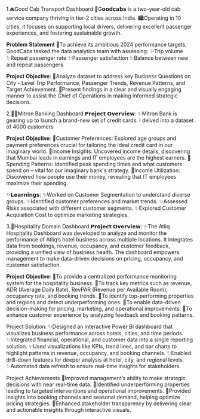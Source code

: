 1.🚘Good Cab Transport Dashboard
🚗G𝗼𝗼𝗱𝗰𝗮𝗯𝘀 is a two-year-old cab service company thriving in tier-2 cities across India. 
🏙️Operating in 10 cities, it focuses on supporting local drivers, delivering excellent passenger experiences, and fostering sustainable growth. 

 𝐏𝐫𝐨𝐛𝐥𝐞𝐦 𝐒𝐭𝐚𝐭𝐞𝐦𝐞𝐧𝐭
🎯To achieve its ambitious 2024 performance targets, GoodCabs tasked the data analytics team with assessing:
✨Trip volume
✨Repeat passenger rate
✨Passenger satisfaction
✨Balance between new and repeat passengers

 𝐏𝐫𝐨𝐣𝐞𝐜𝐭 𝐎𝐛𝐣𝐞𝐜𝐭𝐢𝐯𝐞: 
🎯Analyze dataset to address key Business Questions on City - Level Trip Performance, Passenger Trends, Revenue Patterns, and Target Achievement.
🎯Present findings in a clear and visually engaging manner to assist the Chief of Operations in making informed strategic decisions.


2.🏦💸Mitron Banking Dashboard
𝗣𝗿𝗼𝗷𝗲𝗰𝘁 𝗢𝘃𝗲𝗿𝘃𝗶𝗲𝘄:
✨Mitron Bank is gearing up to launch a brand-new set of credit cards. I delved into a dataset of 4000 customers 
 
𝐏𝐫𝐨𝐣𝐞𝐜𝐭 𝐎𝐛𝐣𝐞𝐜𝐭𝐢𝐯𝐞:
🎯Customer Preferences: Explored age groups and payment preferences crucial for tailoring the ideal credit card in our imaginary world. 
🎯Income Insights: Uncovered income details, discovering that Mumbai leads in earnings and IT employees are the highest earners.
🎯Spending Patterns: Identified peak spending times and what customers spend on – vital for our imaginary bank's strategy. 
🎯Income Utilization: Discovered how people use their money, revealing that IT employees maximize their spending.

✨𝗟𝗲𝗮𝗿𝗻𝗶𝗻𝗴𝘀:
✨Worked on Customer Segmentation to understand diverse groups.
✨Identified customer preferences and market trends.
✨Assessed Risks associated with different customer segments.
✨Explored Customer Acquisition Cost to optimize marketing strategies.

3.🏨Hospitality Domain Dashboard
𝗣𝗿𝗼𝗷𝗲𝗰𝘁 𝗢𝘃𝗲𝗿𝘃𝗶𝗲𝘄:
✨The Atliq Hospitality Dashboard was developed to analyze and monitor the performance of Atliq’s hotel business across multiple locations. It integrates data from bookings, revenue, occupancy, and customer feedback, providing a unified view of business health. The dashboard empowers management to make data-driven decisions on pricing, occupancy, and customer satisfaction.

𝐏𝐫𝐨𝐣𝐞𝐜𝐭 𝐎𝐛𝐣𝐞𝐜𝐭𝐢𝐯𝐞: 
🎯To provide a centralized performance monitoring system for the hospitality business.
🎯To track key metrics such as revenue, ADR (Average Daily Rate), RevPAR (Revenue per Available Room), occupancy rate, and booking trends.
🎯To identify top-performing properties and regions and detect underperforming ones.
🎯To enable data-driven decision-making for pricing, marketing, and operational improvements.
🎯To enhance customer experience by analyzing feedback and booking patterns.

Project Solution:
✨Designed an interactive Power BI dashboard that visualizes business performance across hotels, cities, and time periods.
✨Integrated financial, operational, and customer data into a single reporting solution.
✨Used visualizations like KPIs, trend lines, and bar charts to highlight patterns in revenue, occupancy, and booking channels.
✨Enabled drill-down features for deeper analysis at hotel, city, and regional levels.
✨Automated data refresh to ensure real-time insights for stakeholders.

Project Achievements
🎯Improved management’s ability to make strategic decisions with near real-time data.
🎯Identified underperforming properties leading to targeted interventions and operational improvements.
🎯Provided insights into booking channels and seasonal demand, helping optimize pricing strategies.
🎯Enhanced stakeholder transparency by delivering clear and actionable insights through interactive visuals.
 
